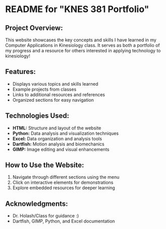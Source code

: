 # README for "KNES 381 Portfolio"

## **Project Overview:**
This website showcases the key concepts and skills I have learned in my Computer Applications in 
Kinesiology class. It serves as both a portfolio of my progress and a resource for others 
interested in applying technology to kinesiology!

## **Features:**
- Displays various topics and skills learned
- Example projects from classes
- Links to additional resources and references
- Organized sections for easy navigation

## **Technologies Used:**
- **HTML:** Structure and layout of the website
- **Python:** Data analysis and visualization techniques
- **Excel:** Data organization and analysis tools
- **Dartfish:** Motion analysis and biomechanics
- **GIMP:** Image editing and visual enhancements

## **How to Use the Website:**
1. Navigate through different sections using the menu
2. Click on interactive elements for demonstrations
3. Explore embedded resources for deeper learning

## **Acknowledgments:**
- Dr. Holash/Class for guidance :)
- Dartfish, GIMP, Python, and Excel documentation

